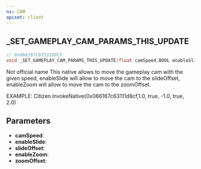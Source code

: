 ```yaml
---
ns: CAM
apiset: client
---
```

## _SET_GAMEPLAY_CAM_PARAMS_THIS_UPDATE

```c
// 0x066167C63111D8CF
void _SET_GAMEPLAY_CAM_PARAMS_THIS_UPDATE(float camSpeed,BOOL enableSlide,float slideOffset,BOOL enableZoom,float zoomOffset);
```

Not official name
This native allows to move the gameplay cam with the given speed, enableSlide will allow to move the cam to the slideOffset, enableZoom will allow to move the cam to the zoomOffset. 

EXAMPLE:
Citizen.InvokeNative(0x066167c63111d8cf,1.0, true, -1.0, true, 2.0)

## Parameters
* **camSpeed**:
* **enableSlide**:
* **slideOffset**:
* **enableZoom**:
* **zoomOffset**: